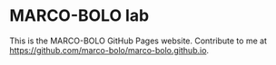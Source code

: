 # MARCO-BOLO lab

This is the MARCO-BOLO GitHub Pages website. Contribute to me at <https://github.com/marco-bolo/marco-bolo.github.io>.
